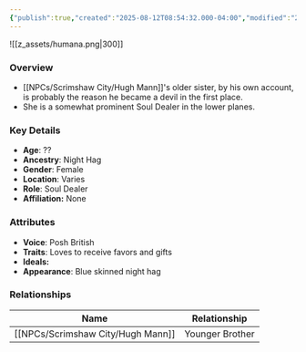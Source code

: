 ```yaml
---
{"publish":true,"created":"2025-08-12T08:54:32.000-04:00","modified":"2025-08-12T08:57:43.206-04:00","published":"2025-08-12T08:57:43.206-04:00","cssclasses":"","Age":"??","Ancestry":"Night Hag","Gender":"Female","Location":["Varies"],"Role":["Soul Dealer"],"Affiliation":["None"],"Appearances":["[[24 The Hellnight Soirée]]"]}
---
```



![[z_assets/humana.png|300]]

### Overview
 - [[NPCs/Scrimshaw City/Hugh Mann]]'s older sister, by his own account, is probably the reason he became a devil in the first place.
 - She is a somewhat prominent Soul Dealer in the lower planes.


### Key Details
- **Age**: ??
- **Ancestry**: Night Hag
- **Gender**: Female
- **Location**: Varies
- **Role**: Soul Dealer
- **Affiliation:** None

### Attributes
- **Voice**: Posh British
- **Traits**: Loves to receive favors and gifts
- **Ideals:** 
- **Appearance**: Blue skinned night hag

### Relationships

| Name          | Relationship    |
| ------------- | --------------- |
| [[NPCs/Scrimshaw City/Hugh Mann]] | Younger Brother |

